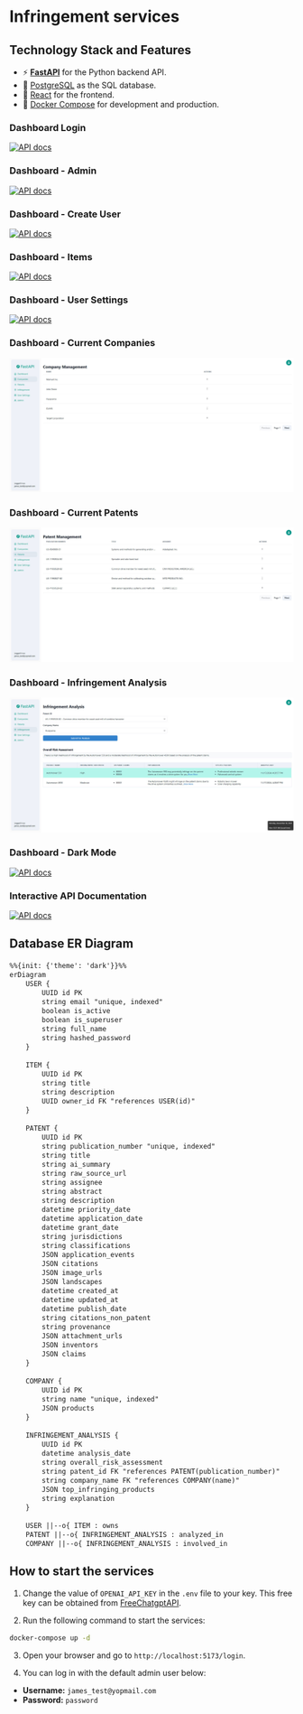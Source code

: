 # Infringement services

## Technology Stack and Features

- ⚡ [**FastAPI**](https://fastapi.tiangolo.com) for the Python backend API.
- 💾 [PostgreSQL](https://www.postgresql.org) as the SQL database.
- 🚀 [React](https://react.dev) for the frontend.
- 🐋 [Docker Compose](https://www.docker.com) for development and production.

### Dashboard Login

[![API docs](img/login.png)](https://github.com/fastapi/full-stack-fastapi-template)

### Dashboard - Admin

[![API docs](img/dashboard.png)](https://github.com/fastapi/full-stack-fastapi-template)

### Dashboard - Create User

[![API docs](img/dashboard-create.png)](https://github.com/fastapi/full-stack-fastapi-template)

### Dashboard - Items

[![API docs](img/dashboard-items.png)](https://github.com/fastapi/full-stack-fastapi-template)

### Dashboard - User Settings

[![API docs](img/dashboard-user-settings.png)](https://github.com/fastapi/full-stack-fastapi-template)

### Dashboard - Current Companies

[![API docs](img/companies.jpg)](https://github.com/fastapi/full-stack-fastapi-template)

### Dashboard - Current Patents

[![API docs](img/patents.jpg)](https://github.com/fastapi/full-stack-fastapi-template)

### Dashboard - Infringement Analysis

[![API docs](img/infringement_analysis.jpg)](https://github.com/fastapi/full-stack-fastapi-template)

### Dashboard - Dark Mode

[![API docs](img/dashboard-dark.png)](https://github.com/fastapi/full-stack-fastapi-template)

### Interactive API Documentation

[![API docs](img/docs.png)](https://github.com/fastapi/full-stack-fastapi-template)

## Database ER Diagram

```mermaid
%%{init: {'theme': 'dark'}}%%
erDiagram
    USER {
        UUID id PK
        string email "unique, indexed"
        boolean is_active
        boolean is_superuser
        string full_name
        string hashed_password
    }

    ITEM {
        UUID id PK
        string title
        string description
        UUID owner_id FK "references USER(id)"
    }

    PATENT {
        UUID id PK
        string publication_number "unique, indexed"
        string title
        string ai_summary
        string raw_source_url
        string assignee
        string abstract
        string description
        datetime priority_date
        datetime application_date
        datetime grant_date
        string jurisdictions
        string classifications
        JSON application_events
        JSON citations
        JSON image_urls
        JSON landscapes
        datetime created_at
        datetime updated_at
        datetime publish_date
        string citations_non_patent
        string provenance
        JSON attachment_urls
        JSON inventors
        JSON claims
    }

    COMPANY {
        UUID id PK
        string name "unique, indexed"
        JSON products
    }

    INFRINGEMENT_ANALYSIS {
        UUID id PK
        datetime analysis_date
        string overall_risk_assessment
        string patent_id FK "references PATENT(publication_number)"
        string company_name FK "references COMPANY(name)"
        JSON top_infringing_products
        string explanation
    }

    USER ||--o{ ITEM : owns
    PATENT ||--o{ INFRINGEMENT_ANALYSIS : analyzed_in
    COMPANY ||--o{ INFRINGEMENT_ANALYSIS : involved_in
```


## How to start the services

1. Change the value of `OPENAI_API_KEY` in the `.env` file to your key. This free key can be obtained from [FreeChatgptAPI](https://github.com/popjane/free_chatgpt_api?tab=readme-ov-file#%E9%A1%B9%E7%9B%AE%E4%BB%8B%E7%BB%8D).

2. Run the following command to start the services:
```bash
docker-compose up -d
```

3. Open your browser and go to `http://localhost:5173/login`.

4. You can log in with the default admin user below:
- **Username:** `james_test@yopmail.com`
- **Password:** `password`

